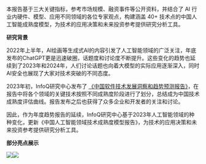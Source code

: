 本报告基于三大关键指标，参考市场规模、融资事件等公开资料，并结合了 AI 行业内硬件、模型、应用不同领域的各位专家观点，构建涵盖 40+ 技术点的中国人工智能成熟度模型，为技术的应用决策和未来投资参考提供研究分析工具。

**研究背景**

2022年上半年，AI绘画等生成式AI的内容引发了人工智能领域的广泛关注，年底发布的ChatGPT更是迅速破圈，话题度和讨论度不断提升。这些变化的趋势也延续到了2023年和2024年，人们讨论话题也向着大模型的实际应用逐渐深入，同时AI安全也展现了大家对技术突破的不同态度。

2023年初，InfoQ研究中心发布了 [《中国软件技术发展洞察和趋势预测报告》](http://www.infoq.cn/minibook/UGhD7MTY5Z43JG5YmWP3)，在报告中将各个领域的关键技术按照不同成熟度阶段进行了划分，总结成为中国技术成熟度评估曲线。报告发布之后也获得了众多企业和开发者的关注和讨论。

因此，作为年度趋势报告的延续，InfoQ研究中心基于2023年人工智能领域的种种变化，更新《中国人工智能领域技术成熟度模型报告》，为技术的应用决策和未来投资参考提供研究分析工具。

**部分亮点展示**

![](https://static001.infoq.cn/resource/image/0a/32/0affd338817e741dcaf474de3caca432.png)![](https://static001.infoq.cn/resource/image/e7/37/e7470933a69ac34a23a79b0444531e37.jpeg)